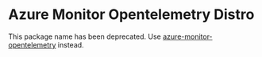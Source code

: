 # Azure Monitor Opentelemetry Distro

This package name has been deprecated. Use [azure-monitor-opentelemetry][azure-monitor-opentelemetry] instead.

[azure-monitor-opentelemetry]: https://pypi.org/project/azure-monitor-opentelemetry/
